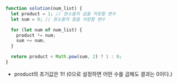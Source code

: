 ```jsx
function solution(num_list) {
  let product = 1; // 원소들의 곱을 저장할 변수
  let sum = 0; // 원소들의 합을 저장할 변수

  for (let num of num_list) {
    product *= num;
    sum += num;
  }

  return product < Math.pow(sum, 2) ? 1 : 0;
}
```

- product의 초기값은 1!! (0으로 설정하면 어떤 수를 곱해도 결과는 0이다.)
